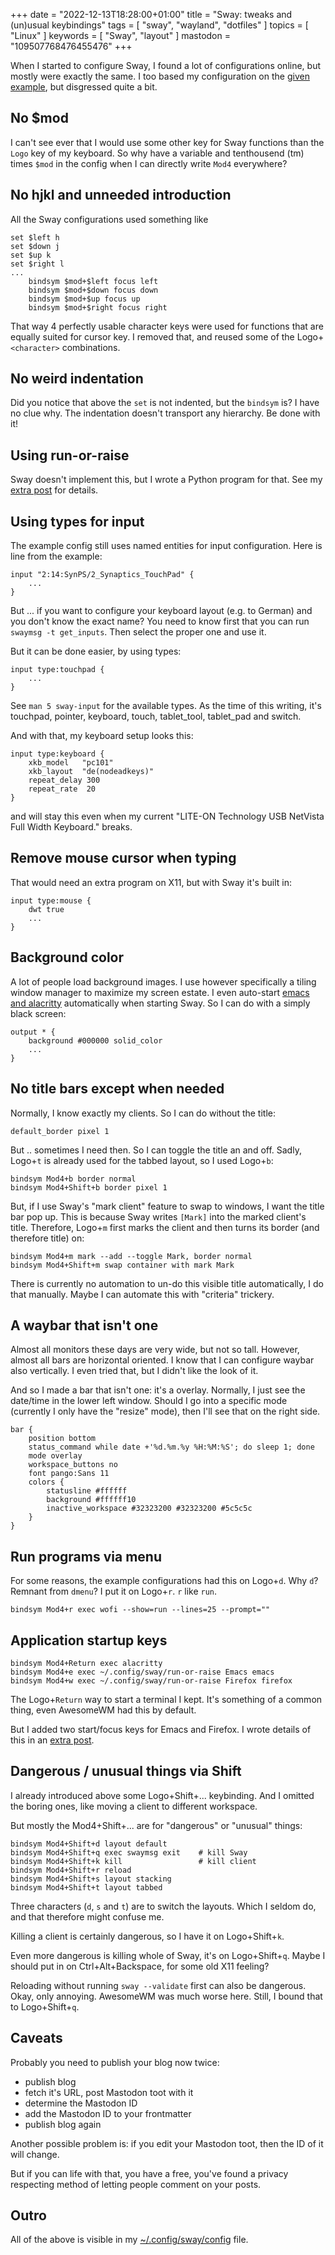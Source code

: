 +++
date = "2022-12-13T18:28:00+01:00"
title = "Sway: tweaks and (un)usual keybindings"
tags = [ "sway", "wayland", "dotfiles" ]
topics = [ "Linux" ]
keywords = [ "Sway", "layout" ]
mastodon = "109507768476455476"
+++

When I started to configure Sway, I found a lot of configurations online, but
mostly were exactly the same. I too based my configuration on the [given
example](https://github.com/swaywm/sway/blob/master/config.in), but disgressed
quite a bit.

<!--more-->

No $mod
-------
I can't see ever that I would use some other key for Sway functions than the `Logo` key of
my keyboard. So why have a variable and tenthousend (tm) times `$mod` in the config when
I can directly write `Mod4` everywhere?


No hjkl and unneeded introduction
---------------------------------
All the Sway configurations used something like

```
set $left h
set $down j
set $up k
set $right l
...
    bindsym $mod+$left focus left
    bindsym $mod+$down focus down
    bindsym $mod+$up focus up
    bindsym $mod+$right focus right
```

That way 4 perfectly usable character keys were used for functions that are
equally suited for cursor key. I removed that, and reused some of the
Logo+`<character>` combinations.


No weird indentation
--------------------
Did you notice that above the `set` is not indented, but the `bindsym` is? I
have no clue why. The indentation doesn't transport any hierarchy. Be done with
it!


Using run-or-raise
------------------
Sway doesn't implement this, but I wrote a Python program for that. See my
[extra post](../sway-run-or-raise/) for details.


Using types for input
---------------------
The example config still uses named entities for input configuration. Here is
line from the example:

```
input "2:14:SynPS/2_Synaptics_TouchPad" {
    ...
}
```

But ... if you want to configure your keyboard layout (e.g. to German) and you don't
know the exact name?  You need to know first that you can run `swaymsg -t get_inputs`. Then
select the proper one and use it.

But it can be done easier, by using types:

```
input type:touchpad {
    ...
}
```

See `man 5 sway-input` for the available types. As the time of this writing,
it's touchpad, pointer, keyboard, touch, tablet_tool, tablet_pad and switch.

And with that, my keyboard setup looks this:

```
input type:keyboard {
    xkb_model   "pc101"
    xkb_layout  "de(nodeadkeys)"
    repeat_delay 300
    repeat_rate  20
}
```

and will stay this even when my current "LITE-ON Technology USB NetVista Full
Width Keyboard." breaks.


Remove mouse cursor when typing
-------------------------------
That would need an extra program on X11, but with Sway it's built in:

```
input type:mouse {
    dwt true
    ...
}
```


Background color
----------------
A lot of people load background images. I use however specifically a tiling window manager to maximize
my screen estate. I even auto-start [emacs and alacritty](../sway-default-layout/) automatically when
starting Sway. So I can do with a simply black screen:

```
output * {
    background #000000 solid_color
    ...
}
```

No title bars except when needed
--------------------------------
Normally, I know exactly my clients. So I can do without the title:

```
default_border pixel 1
```

But .. sometimes I need then. So I can toggle the title an and off. Sadly, Logo+`t` is already
used for the tabbed layout, so I used Logo+`b`:

```
bindsym Mod4+b border normal
bindsym Mod4+Shift+b border pixel 1
```

But, if I use Sway's "mark client" feature to swap to windows, I want the title bar pop up. This is
because Sway writes `[Mark]` into the marked client's title. Therefore, Logo+`m` first marks the client
and then turns its border (and therefore title) on:

```
bindsym Mod4+m mark --add --toggle Mark, border normal
bindsym Mod4+Shift+m swap container with mark Mark
```

There is currently no automation to un-do this visible title automatically, I do
that manually. Maybe I can automate this with "criteria" trickery.


A waybar that isn't one
-----------------------
Almost all monitors these days are very wide, but not so tall. However, almost
all bars are horizontal oriented. I know that I can configure waybar also
vertically. I even tried that, but I didn't like the look of it.

And so I made a bar that isn't one: it's a overlay. Normally, I just see the
date/time in the lower left window. Should I go into a specific mode (currently
I only have the "resize" mode), then I'll see that on the right side.

```
bar {
    position bottom
    status_command while date +'%d.%m.%y %H:%M:%S'; do sleep 1; done
    mode overlay
    workspace_buttons no
    font pango:Sans 11
    colors {
        statusline #ffffff
        background #ffffff10
        inactive_workspace #32323200 #32323200 #5c5c5c
    }
}
```


Run programs via menu
---------------------
For some reasons, the example configurations had this on Logo+`d`. Why `d`?  Remnant from `dmenu`?
I put it on Logo+`r`. `r` like `run`.

```
bindsym Mod4+r exec wofi --show=run --lines=25 --prompt=""
```


Application startup keys
------------------------
```
bindsym Mod4+Return exec alacritty
bindsym Mod4+e exec ~/.config/sway/run-or-raise Emacs emacs
bindsym Mod4+w exec ~/.config/sway/run-or-raise Firefox firefox
```

The Logo+`Return` way to start a terminal I kept. It's something of a common thing, even
AwesomeWM had this by default.

But I added two start/focus keys for Emacs and Firefox. I wrote details of this in an [extra post](../sway-run-or-raise/).



Dangerous / unusual things via Shift
------------------------------------
I already introduced above some Logo+Shift+... keybinding. And I omitted the boring ones,
like moving a client to different workspace.

But mostly the Mod4+Shift+... are for "dangerous" or "unusual" things:

```
bindsym Mod4+Shift+d layout default
bindsym Mod4+Shift+q exec swaymsg exit    # kill Sway
bindsym Mod4+Shift+k kill                 # kill client
bindsym Mod4+Shift+r reload
bindsym Mod4+Shift+s layout stacking
bindsym Mod4+Shift+t layout tabbed
```

Three characters (`d`, `s` and `t`) are to switch the layouts. Which I seldom
do, and that therefore might confuse me.

Killing a client is certainly dangerous, so I have it on Logo+Shift+`k`.

Even more dangerous is killing whole of Sway, it's on Logo+Shift+`q`. Maybe I
should put in on Ctrl+Alt+Backspace, for some old X11 feeling?

Reloading without running `sway --validate` first can also be dangerous. Okay,
only annoying. AwesomeWM was much worse here. Still, I bound that to Logo+Shift+`q`.


Caveats
-------
Probably you need to publish your blog now twice:

* publish blog
* fetch it's URL, post Mastodon toot with it
* determine the Mastodon ID
* add the Mastodon ID to your frontmatter
* publish blog again

Another possible problem is: if you edit your Mastodon toot, then the ID of it will change.

But if you can life with that, you have a free, you've found a privacy
respecting method of letting people comment on your posts.


Outro
-----
All of the above is visible in my [~/.config/sway/config](https://github.com/holgerschurig/dotfiles/blob/master/sway/.config/sway/config)
file.
